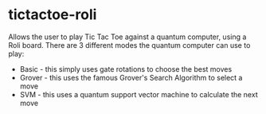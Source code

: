 # tictactoe-roli
Allows the user to play Tic Tac Toe against a quantum computer, using a Roli board. There are 3 different modes the quantum computer can use to play:

- Basic - this simply uses gate rotations to choose the best moves
- Grover - this uses the famous Grover's Search Algorithm to select a move
- SVM - this uses a quantum support vector machine to calculate the next move
